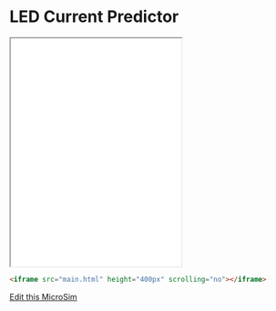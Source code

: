 # LED Current Predictor

<iframe src="main.html" height="400"></iframe>

```html
<iframe src="main.html" height="400px" scrolling="no"></iframe>
```

[Edit this MicroSim](https://editor.p5js.org/dmccreary/sketches/lplKjgLgbR)